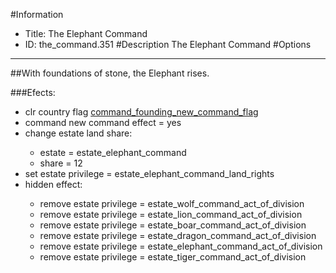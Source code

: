 #Information
 - Title: The Elephant Command
 - ID: the_command.351
#Description
The Elephant Command
#Options

___
##With foundations of stone, the Elephant rises.

###Efects:<ul><li>clr country flag [command_founding_new_command_flag](../flags/command_founding_new_command_flag.md)</li><li>command new command effect = yes</li><li>change estate land share:</li><ul><li>estate = estate_elephant_command</li><li>share = 12</li></ul><li>set estate privilege = estate_elephant_command_land_rights</li><li>hidden effect:</li><ul><li>remove estate privilege = estate_wolf_command_act_of_division</li><li>remove estate privilege = estate_lion_command_act_of_division</li><li>remove estate privilege = estate_boar_command_act_of_division</li><li>remove estate privilege = estate_dragon_command_act_of_division</li><li>remove estate privilege = estate_elephant_command_act_of_division</li><li>remove estate privilege = estate_tiger_command_act_of_division</li></ul></ul>
